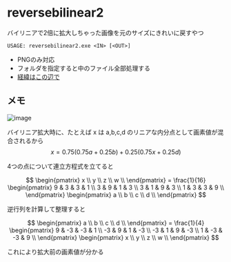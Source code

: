 # reversebilinear2

バイリニアで2倍に拡大しちゃった画像を元のサイズにきれいに戻すやつ

```
USAGE: reversebilinear2.exe <IN> [<OUT>]
```

- PNGのみ対応
- フォルダを指定すると中のファイル全部処理する
- [経緯はこの辺で](https://twitter.com/chigiri_vrc/status/1692041747315270135)

## メモ

![image](https://github.com/chigirits/reversebilinear2/assets/61717977/ab36752b-88e4-4812-9c13-0f2e477664a0)

バイリニア拡大時に、たとえば x は a,b,c,d のリニアな内分点として画素値が混合されるから
$$x = 0.75 (0.75 a + 0.25 b) + 0.25 (0.75 x + 0.25 d)$$

4つの点について連立方程式を立てると

$$
\begin{pmatrix}
x \\
y \\
z \\
w \\
\end{pmatrix} = \frac{1}{16} \begin{pmatrix}
9 & 3 & 3 & 1 \\
3 & 9 & 1 & 3 \\
3 & 1 & 9 & 3 \\
1 & 3 & 3 & 9 \\
\end{pmatrix} \begin{pmatrix}
a \\
b \\
c \\
d \\
\end{pmatrix}
$$

逆行列を計算して整理すると

$$
\begin{pmatrix}
a \\
b \\
c \\
d \\
\end{pmatrix} = \frac{1}{4} \begin{pmatrix}
9 & -3 & -3 & 1 \\
-3 & 9 & 1 & -3 \\
-3 & 1 & 9 & -3 \\
1 & -3 & -3 & 9 \\
\end{pmatrix} \begin{pmatrix}
x \\
y \\
z \\
w \\
\end{pmatrix}
$$

これにより拡大前の画素値が分かる

